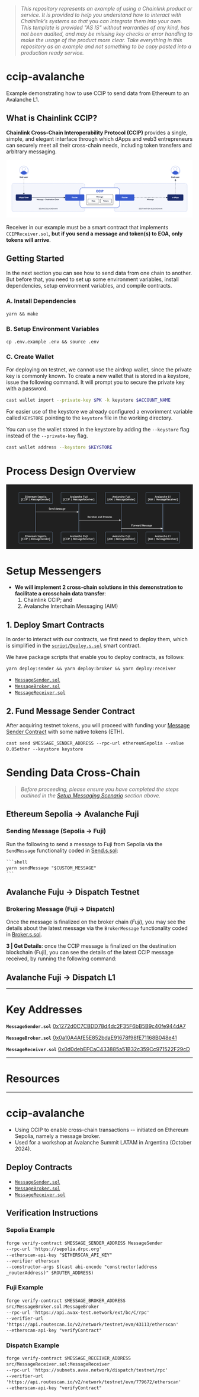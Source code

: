 > _This repository represents an example of using a Chainlink product or service. It is provided to help you understand how to interact with Chainlink’s systems so that you can integrate them into your own. This template is provided "AS IS" without warranties of any kind, has not been audited, and may be missing key checks or error handling to make the usage of the product more clear. Take everything in this repository as an example and not something to be copy pasted into a production ready service._

# ccip-avalanche
Example demonstrating how to use CCIP to send data from Ethereum to an Avalanche L1.

## What is Chainlink CCIP?

**Chainlink Cross-Chain Interoperability Protocol (CCIP)** provides a single, simple, and elegant interface through which dApps and web3 entrepreneurs can securely meet all their cross-chain needs, including token transfers and arbitrary messaging.

![basic-architecture](./img/basic-architecture.png)

Receiver in our example must be a smart contract that implements `CCIPReceiver.sol`, **but if you send a message and token(s) to EOA, only tokens will arrive**.

## Getting Started

In the next section you can see how to send data from one chain to another. But before that, you need to set up some environment variables, install dependencies, setup environment variables, and compile contracts.

### A. Install Dependencies
```shell
yarn && make
```

### B. Setup Environment Variables

```shell
cp .env.example .env && source .env
```

### C. Create Wallet
For deploying on testnet, we cannot use the airdrop wallet, since the private key is commonly known. To create a new wallet that is stored in a keystore, issue the following command. It will prompt you to secure the private key with a password.

```bash
cast wallet import --private-key $PK -k keystore $ACCOUNT_NAME 
```

For easier use of the keystore we already configured a envorinment variable called `KEYSTORE` pointing to the `keystore` file in the working directory.

You can use the wallet stored in the keystore by adding the `--keystore` flag instead of the `--private-key` flag.

```bash
cast wallet address --keystore $KEYSTORE
```

# Process Design Overview
![messaging-process](./img/messaging-process.png)

# Setup Messengers
- **We will implement 2 cross-chain solutions in this demonstration to facilitate a crosschain data transfer**:
    1. Chainlink CCIP; and
    2. Avalanche Interchain Messaging (AIM)

## 1. Deploy Smart Contracts
In order to interact with our contracts, we first need to deploy them, which is simplified in the [`script/Deploy.s.sol`](./script/Deploy.s.sol) smart contract. 

We have package scripts that enable you to deploy contracts, as follows:

```shell
yarn deploy:sender && yarn deploy:broker && yarn deploy:receiver
```
- [`MessageSender.sol`](./src/MessageSender.sol)
- [`MessageBroker.sol`](./src/MessageBroker.sol)
- [`MessageReceiver.sol`](./src/MessageReceiver.sol)

## 2. Fund Message Sender Contract

After acquiring testnet tokens, you will proceed with funding your [Message Sender Contract](./src/MessageSender.sol) with some native tokens (ETH).

```shell
cast send $MESSAGE_SENDER_ADDRESS --rpc-url ethereumSepolia --value 0.05ether --keystore keystore
```

# Sending Data Cross-Chain
> *Before proceeding, please ensure you have completed the steps outlined in the [Setup Messaging Scenario](#setup-messaging-scenario) section above.*

## Ethereum Sepolia &rarr; Avalanche Fuji

### Sending Message (Sepolia &rarr; Fuji)

Run the following to send a message to Fuji from Sepolia via the `SendMessage` functionality coded in [Send.s.sol](./script/Send.s.sol):

    ```shell
    yarn sendMessage "$CUSTOM_MESSAGE"
    ```

## Avalanche Fuju &rarr; Dispatch Testnet

### Brokering Message (Fuji &rarr; Dispatch)

Once the message is finalized on the broker chain (*Fuji*), you may see the details about the latest message via the `BrokerMessage` functionality coded in [Broker.s.sol](./script/Broker.s.sol).

<!-- ```shell
forge script ./script/Send.s.sol:GetLatestMessageDetails -vvv --broadcast --rpc-url avalancheFuji --sig "run()"
``` -->

**3 | Get Details**: once the CCIP message is finalized on the destination blockchain (Fuji), you can see the details of the latest CCIP message received, by running the following command:


## Avalanche Fuji &rarr; Dispatch L1

---
# Key Addresses

**`MessageSender.sol`**
[0x1272d0C7CBDD78d4dc2F35F6bB5B9c40fe944dA7](https://sepolia.etherscan.io/address/0x1272d0C7CBDD78d4dc2F35F6bB5B9c40fe944dA7#code)

**`MessageBroker.sol`**
[0x0a10A4AfE5E852bdaE91678f98fE71168B048e41](https://testnet.snowtrace.io/address/0x0a10A4AfE5E852bdaE91678f98fE71168B048e41)

**`MessageReceiver.sol`**
[0x0d0debEFCaC433885a51B32c359Cc971522F29cD](https://779672.testnet.snowtrace.io/address/0x0d0debEFCaC433885a51B32c359Cc971522F29cD/contract/779672/code)

---
# Resources

----

# ccip-avalanche
- Using CCIP to enable cross-chain transactions -- initiated on Ethereum Sepolia, namely a message broker. 
- Used for a workshop at Avalanche Summit LATAM in Argentina (October 2024).

## Deploy Contracts

- [`MessageSender.sol`](./src/MessageSender.sol)
- [`MessageBroker.sol`](./src/MessageBroker.sol)
- [`MessageReceiver.sol`](./src/MessageReceiver.sol)

## Verification Instructions

### Sepolia Example
```shell
forge verify-contract $MESSAGE_SENDER_ADDRESS MessageSender 
--rpc-url 'https://sepolia.drpc.org' 
--etherscan-api-key "$ETHERSCAN_API_KEY" 
--verifier etherscan 
--constructor-args $(cast abi-encode "constructor(address _routerAddress)" $ROUTER_ADDRESS)
```

### Fuji Example
```shell
forge verify-contract $MESSAGE_BROKER_ADDRESS src/MessageBroker.sol:MessageBroker 
--rpc-url 'https://api.avax-test.network/ext/bc/C/rpc'
--verifier-url 'https://api.routescan.io/v2/network/testnet/evm/43113/etherscan'
--etherscan-api-key "verifyContract"
```

### Dispatch Example
```shell
forge verify-contract $MESSAGE_RECEIVER_ADDRESS src/MessageReceiver.sol:MessageReceiver 
--rpc-url 'https://subnets.avax.network/dispatch/testnet/rpc'
--verifier-url 'https://api.routescan.io/v2/network/testnet/evm/779672/etherscan' 
--etherscan-api-key "verifyContract"
```

